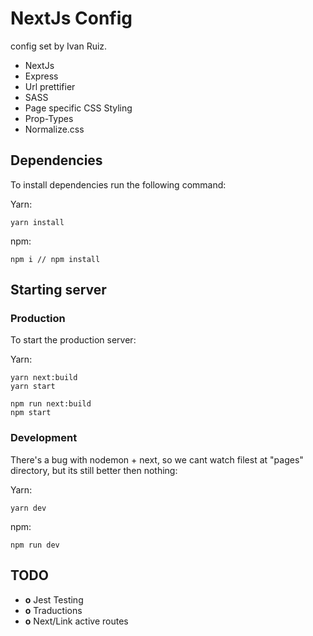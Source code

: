 # NextJs Config 

config set by Ivan Ruiz.

- NextJs 
- Express
- Url prettifier
- SASS
- Page specific CSS Styling
- Prop-Types
- Normalize.css

## Dependencies

To install dependencies run the following command: 

Yarn:
```
yarn install
```

npm: 
```
npm i // npm install
```

## Starting server

### Production

To start the production server: 

Yarn: 
```
yarn next:build
yarn start
```

```
npm run next:build
npm start
```

### Development

There's a bug with nodemon + next, so we cant watch filest at "pages" directory, but its still better then nothing: 

Yarn: 
```
yarn dev
```

npm: 
```
npm run dev
```


## TODO

- **o** Jest Testing
- **o** Traductions
- **o** Next/Link active routes
